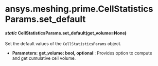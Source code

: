 # ansys.meshing.prime.CellStatisticsParams.set_default



#### *static* CellStatisticsParams.set_default(get_volume=None)

Set the default values of the `CellStatisticsParams` object.

* **Parameters:**
  **get_volume: bool, optional**
  : Provides option to compute and get cumulative cell volume.

<!-- !! processed by numpydoc !! -->
